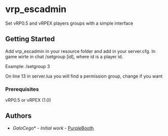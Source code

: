 # vrp_escadmin

Set vRP0.5 and vRPEX players groups with a simple interface

## Getting Started

Add vrp_escadmin in your resource folder and add in your server.cfg.
In game wirte in chat /setgroup [id], where id is a player id.

Example:
/setgroup 3

On line 13 in server.lua you will find a permission group, change if you want

### Prerequisites

vRP0.5 or vRPEX (1.0)


## Authors

* *GaloCego** - *Initial work* - [PurpleBooth](http://vpsservice.ddns.net)
